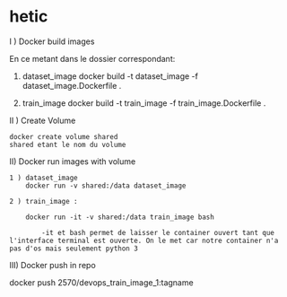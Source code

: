 # hetic








I ) Docker build images

En ce metant dans le dossier correspondant:
1) dataset_image
    docker build -t dataset_image -f dataset_image.Dockerfile .

2) train_image
    docker build -t train_image -f train_image.Dockerfile .
    


II ) Create Volume

    docker create volume shared 
    shared etant le nom du volume

II) Docker run images with volume

    1 ) dataset_image
        docker run -v shared:/data dataset_image

    2 ) train_image : 

        docker run -it -v shared:/data train_image bash

            -it et bash permet de laisser le container ouvert tant que l'interface terminal est ouverte. On le met car notre container n'a pas d'os mais seulement python 3

III) Docker push in repo



docker push 2570/devops_train_image_1:tagname
